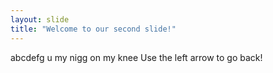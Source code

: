 ```yaml
---
layout: slide
title: "Welcome to our second slide!"
---
```

abcdefg u my nigg on my knee
Use the left arrow to go back!
